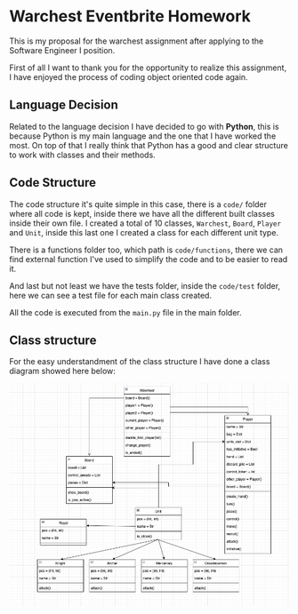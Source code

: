 # Warchest Eventbrite Homework

This is my proposal for the warchest assignment after applying to the Software Engineer I position.

First of all I want to thank you for the opportunity to realize this assignment, I have enjoyed the process of coding object oriented code again.

## Language Decision

Related to the language decision I have decided to go with **Python**, this is because Python is my main language and the one that I have worked the most. On top of that I really think that Python has a good and clear structure to work with classes and their methods.

## Code Structure

The code structure it's quite simple in this case, there is a `code/` folder  where all code is kept, inside there we have all the different built classes inside their own file. I created a total of 10 classes, `Warchest`, `Board`, `Player` and `Unit`, inside this last one I created a class for each different unit type.

There is a functions folder too, which path is `code/functions`, there we can find external function I've used to simplify the code and to be easier to read it.

And last but not least we have the tests folder, inside the `code/test` folder, here we can see a test file for each main class created.

All the code is executed from the `main.py` file in the main folder.

## Class structure

For the easy understandment of the class structure I have done a class diagram showed here below:

![Class Diagram](doc/images/class_diagram.png)

